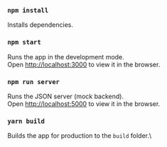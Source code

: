 ### `npm install`
Installs dependencies.

### `npm start`
Runs the app in the development mode.\
Open [http://localhost:3000](http://localhost:3000) to view it in the browser.

### `npm run server`
Runs the JSON server (mock backend).\
Open [http://localhost:5000](http://localhost:5000) to view it in the browser.

### `yarn build`
Builds the app for production to the `build` folder.\
